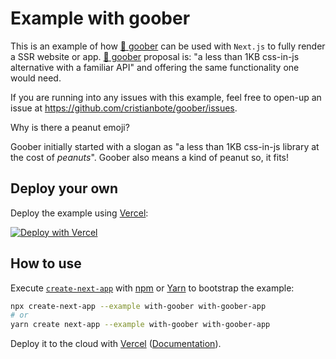 # Example with goober

This is an example of how [🥜 goober](https://github.com/cristianbote/goober) can be used with `Next.js` to fully render a SSR website or app. [🥜 goober](https://github.com/cristianbote/goober) proposal is: "a less than 1KB css-in-js alternative with a familiar API" and offering the same functionality one would need.

If you are running into any issues with this example, feel free to open-up an issue at https://github.com/cristianbote/goober/issues.

Why is there a peanut emoji?

Goober initially started with a slogan as "a less than 1KB css-in-js library at the cost of _peanuts_". Goober also means a kind of peanut so, it fits!

## Deploy your own

Deploy the example using [Vercel](https://vercel.com?utm_source=github&utm_medium=readme&utm_campaign=next-example):

[![Deploy with Vercel](https://vercel.com/button)](https://vercel.com/new/git/external?repository-url=https://github.com/vercel/next.js/tree/canary/examples/with-goober&project-name=with-goober&repository-name=with-goober)

## How to use

Execute [`create-next-app`](https://github.com/vercel/next.js/tree/canary/packages/create-next-app) with [npm](https://docs.npmjs.com/cli/init) or [Yarn](https://yarnpkg.com/lang/en/docs/cli/create/) to bootstrap the example:

```bash
npx create-next-app --example with-goober with-goober-app
# or
yarn create next-app --example with-goober with-goober-app
```

Deploy it to the cloud with [Vercel](https://vercel.com/new?utm_source=github&utm_medium=readme&utm_campaign=next-example) ([Documentation](https://nextjs.org/docs/deployment)).
